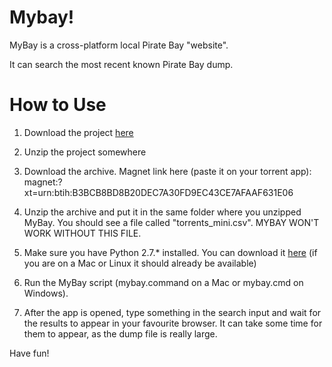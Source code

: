 Mybay!
====

MyBay is a cross-platform local Pirate Bay "website".

It can search the most recent known Pirate Bay dump.

How to Use
====

1. Download the project [here](https://github.com/mybay/mybay/archive/master.zip)

2. Unzip the project somewhere

3. Download the archive. Magnet link here (paste it on your torrent app):<br>
   magnet:?xt=urn:btih:B3BCB8BD8B20DEC7A30FD9EC43CE7AFAAF631E06

4. Unzip the archive and put it in the same folder where you unzipped MyBay.
   You should see a file called "torrents_mini.csv". MYBAY WON'T WORK WITHOUT THIS FILE.

5. Make sure you have Python 2.7.* installed. You can download it [here](https://www.python.org/downloads/) (if you are on a Mac or Linux it
   should already be available)

6. Run the MyBay script (mybay.command on a Mac or mybay.cmd on Windows).

7. After the app is opened, type something in the search input and wait for the
   results to appear in your favourite browser. It can take some time for them
   to appear, as the dump file is really large.

Have fun!
